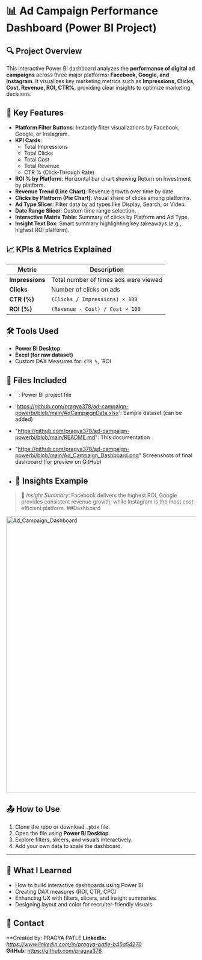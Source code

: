 # 📊 Ad Campaign Performance Dashboard (Power BI Project)

## 🔍 Project Overview

This interactive Power BI dashboard analyzes the **performance of digital ad campaigns** across three major platforms: **Facebook, Google, and Instagram**. It visualizes key marketing metrics such as **Impressions, Clicks, Cost, Revenue, ROI, CTR%**, providing clear insights to optimize marketing decisions.
## 📌 Key Features

- **Platform Filter Buttons**: Instantly filter visualizations by Facebook, Google, or Instagram.
- **KPI Cards**:  
  - Total Impressions  
  - Total Clicks  
  - Total Cost  
  - Total Revenue  
  - CTR % (Click-Through Rate)  
- **ROI % by Platform**: Horizontal bar chart showing Return on Investment by platform.
- **Revenue Trend (Line Chart)**: Revenue growth over time by date.
- **Clicks by Platform (Pie Chart)**: Visual share of clicks among platforms.
- **Ad Type Slicer**: Filter data by ad types like Display, Search, or Video.
- **Date Range Slicer**: Custom time range selection.
- **Interactive Matrix Table**: Summary of clicks by Platform and Ad Type.
- **Insight Text Box**: Smart summary highlighting key takeaways (e.g., highest ROI platform).
## 📈 KPIs & Metrics Explained

| Metric | Description |
|--------|-------------|
| **Impressions** | Total number of times ads were viewed |
| **Clicks** | Number of clicks on ads |
| **CTR (%)** | `(Clicks / Impressions) × 100` |
| **ROI (%)** | `(Revenue - Cost) / Cost × 100` |

## 🛠️ Tools Used

- **Power BI Desktop**
- **Excel (for raw dataset)**
- Custom DAX Measures for: `CTR %`, `ROI 
## 📁 Files Included

- ``: Power BI project file  
- 'https://github.com/pragya378/ad-campaign-powerbi/blob/main/AdCampaignData.xlsx': Sample dataset (can be added)
- "https://github.com/pragya378/ad-campaign-powerbi/blob/main/README.md": This documentation  
- "https://github.com/pragya378/ad-campaign-powerbi/blob/main/Ad_Campaign_Dashboard.png" Screenshots of final dashboard (for preview on GitHub)

- ## 📌 Insights Example

> 📌 _Insight Summary_: Facebook delivers the highest ROI, Google provides consistent revenue growth, while Instagram is the most cost-efficient platform.
> ##Dashboard
> 
<img width="1348" height="734" alt="Ad_Campaign_Dashboard" src="https://github.com/user-attachments/assets/433e9f1d-e1f2-45a2-b0a3-7139a832a83c" />

## 📤 How to Use

1. Clone the repo or download `.pbix` file.
2. Open the file using **Power BI Desktop**.
3. Explore filters, slicers, and visuals interactively.
4. Add your own data to scale the dashboard.

---

## 🧠 What I Learned

- How to build interactive dashboards using Power BI  
- Creating DAX measures (ROI, CTR, CPC)  
- Enhancing UX with filters, slicers, and insight summaries  
- Designing layout and color for recruiter-friendly visuals
## 📧 Contact

**Created by: PRAGYA PATLE
**LinkedIn:** *https://www.linkedin.com/in/pragya-patle-b45a54270*  
**GitHub:** https://github.com/pragya378




